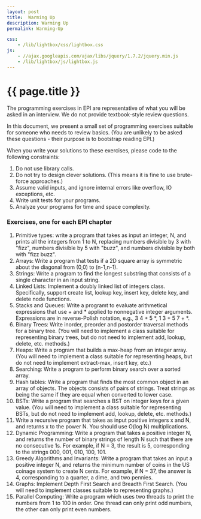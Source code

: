 ```yaml
---
layout: post
title:  Warming Up
description: Warming Up
permalink: Warming-Up

css:
    - /lib/lightbox/css/lightbox.css
js:
    - //ajax.googleapis.com/ajax/libs/jquery/1.7.2/jquery.min.js
    - /lib/lightbox/js/lightbox.js
---
```


{{ page.title }}
================

The programming exercises in EPI are representative of what you will be asked 
in an interview. We do not provide textbook-style review questions.

In this document, we present a small set of programming exercises suitable for
someone who needs to review basics. (You are unlikely to be 
asked these questions - their purpose is to bootstrap reading EPI.) 

When you write your solutions to these exercises, please code to the following constraints:
<ol>
<li>Do not use library calls.
<li>Do not try to design clever solutions. (This means it is fine to use brute-force approaches.)
<li>Assume valid inputs, and ignore internal errors like overflow, IO exceptions, etc.
<li>Write unit tests for your programs.
<li>Analyze your programs for time and space complexity. 
</ol>


<h3>Exercises, one for each EPI chapter</h3>
<ol>
<li> Primitive types: write a program that takes as input an integer, N, and prints
all the integers from 1 to N, replacing numbers divisible by 3 with "fizz", numbers divisible by
5 with "buzz", and numbers divisible by both with "fizz buzz".
<li> Arrays: Write a program that tests if a 2D square array is symmetric about the diagonal
from (0,0) to (n-1,n-1).
<li> Strings: Write a program to find the longest substring that consists of a single
character in an input string.
<li> Linked Lists: Implement a doubly linked list of integers class. Specifically, support create list, lookup key,
insert key, delete key, and delete node functions.
<li> Stacks and Queues: Write a programt to evaluate arithmetical expressions that use + and * applied
to nonnegative integer arguments. Expressions are in reverse-Polish notation, e.g., 3 4 + 5 *, 1 3 + 5 7 + *.
<li> Binary Trees: Write inorder, preorder and postorder traversal methods for a binary tree. (You will need
to implement a class suitable for representing binary trees, but do not need to implement
add, lookup, delete, etc. methods.)
<li> Heaps: Write a program that builds a max-heap from an integer array. (You will need to implement
a class suitable for representing heaps, but do not need to implement extract-max, insert key, etc.)
<li> Searching: Write a program to perform binary search over a sorted array.
<li> Hash tables: Write a program that finds the most common object in an array of objects. The 
objects consists of pairs of strings. Treat strings as being the same if they are equal when converted to lower case.
<li> BSTs: Write a program that searches a BST on integer keys for a given value. (You will need to
implement a class suitable for representing BSTs, but do not need to implement
add, lookup, delete, etc. methods.)
<li> Write a recursive program that takes as input positive integers x and N, and returns x to the power N. 
You should use O(log N) multiplications.
<li> Dynamic Programming: Write a program that takes a positive integer N, and returns the number
of binary strings of length N such that there are no consecutive 1s. For example, if N = 3, the result
is 5, corresponding to the strings 000, 001, 010, 100, 101.
<li> Greedy Algorithms and Invariants: Write a program that takes an input a positive integer
N, and returns the minimum number of coins in the US coinage system to create N cents. For example, if
N = 37, the answer is 4, corresponding to a quarter, a dime, and two pennies.
<li> Graphs: Implement Depth First Search and Breadth First Search. (You will need to implement
classes suitable to representing graphs.)
<li> Parallel Computing: Write a program which uses two threads to print the numbers from
1 to 100 in order. One thread can only print odd numbers, the other can only print even numbers.
</ol>

